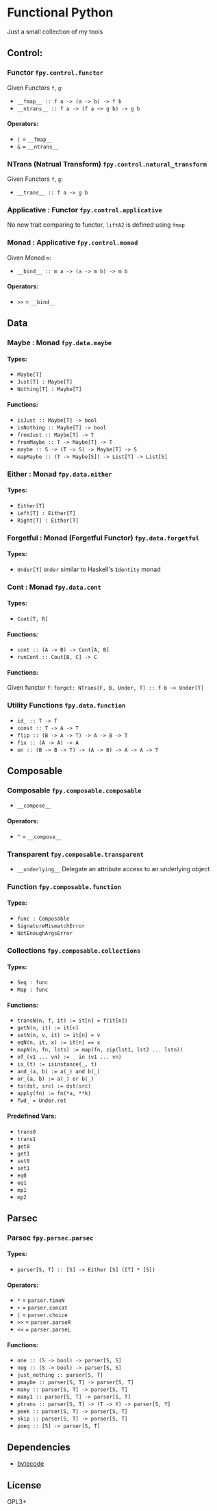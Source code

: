 # Functional Python

Just a small collection of my tools

## Control:
### Functor `fpy.control.functor`
Given Functors `f`, `g`:
* `__fmap__ :: f a -> (a -> b) -> f b`
* `__ntrans__ :: f a -> (f a ~> g b) -> g b`

#### Operators:
* `|` = `__fmap__`
* `&` = `__ntrans__`

### NTrans (Natrual Transform) `fpy.control.natural_transform`
Given Functors `f`, `g`:
* `__trans__ :: f a ~> g b`

### Applicative : Functor `fpy.control.applicative`
No new trait comparing to functor, `liftA2` is defined using `fmap`

### Monad : Applicative `fpy.control.monad`
Given Monad `m`:
* `__bind__ :: m a -> (a -> m b) -> m b`

#### Operators:
* `>>` = `__bind__`

## Data
### Maybe : Monad `fpy.data.maybe`
#### Types:
* `Maybe[T]`
* `Just[T] : Maybe[T]`
* `Nothing[T] : Maybe[T]`
#### Functions:
* `isJust :: Maybe[T] -> bool`
* `isNothing :: Maybe[T] -> bool`
* `fromJust :: Maybe[T] -> T`
* `fromMaybe :: T -> Maybe[T] -> T`
* `maybe :: S -> (T -> S) -> Maybe[T] -> S`
* `mapMaybe :: (T -> Maybe[S]) -> List[T] -> List[S]`

### Either : Monad `fpy.data.either`
#### Types:
* `Either[T]`
* `Left[T] : Either[T]`
* `Right[T] : Either[T]`

### Forgetful : Monad (Forgetful Functor) `fpy.data.forgetful`
#### Types:
* `Under[T]`
`Under` similar to Haskell's `Identity` monad

### Cont : Monad `fpy.data.cont`
#### Types:
* `Cont[T, R]`

#### Functions:
* `cont :: (A -> B) -> Cont[A, B]`
* `runCont :: Cout[B, C] -> C`

#### Functions:
Given functor `f`:
`forget: NTrans[F, B, Under, T] :: f b ~> Under[T]`


### Utility Functions `fpy.data.function`
* `id_ :: T -> T`
* `const :: T -> A -> T`
* `flip :: (B -> A -> T) -> A -> B -> T`
* `fix :: (A -> A) -> A`
* `on :: (B -> B -> T) -> (A -> B) -> A -> A -> T`

## Composable
### Composable `fpy.composable.composable`
* `__compose__`
#### Operators:
* `^` = `__compose__`

### Transparent `fpy.composable.transparent`
* `__underlying__`
Delegate an attribute access to an underlying object

### Function `fpy.composable.function`
#### Types:
* `func : Composable`
* `SignatureMismatchError`
* `NotEnoughArgsError`

### Collections `fpy.composable.collections`
#### Types:
* `Seq : func`
* `Map : func`

#### Functions:
* `transN(n, f, it) := it[n] = f(it[n])`
* `getN(n, it) := it[n]`
* `setN(n, v, it) := it[n] = v`
* `eqN(n, it, x) := it[n] == x`
* `mapN(n, fn, lsts) := map(fn, zip(lst1, lst2 ... lstn))`
* `of_(v1 ... vn) := _ in (v1 ... vn)`
* `is_(t) := isinstance(_, t)`
* `and_(a, b) := a(_) and b(_)`
* `or_(a, b) := a(_) or b(_)`
* `to(dst, src) := dst(src)`
* `apply(fn) := fn(*a, **k)`
* `fwd_ = Under.ret`

#### Predefined Vars:
* `trans0`
* `trans1`
* `get0`
* `get1`
* `set0`
* `set1`
* `eq0`
* `eq1`
* `mp1`
* `mp2`

## Parsec
### Parsec `fpy.parsec.parsec`
#### Types:
* `parser[S, T] :: [S] -> Either [S] ([T] * [S])`

#### Operators:
* `*` = `parser.timeN`
* `+` = `parser.concat`
* `|` = `parser.choice`
* `>>` = `parser.parseR`
* `<<` = `parser.parseL`

#### Functions:
* `one :: (S -> bool) -> parser[S, S]`
* `neg :: (S -> bool) -> parser[S, S]`
* `just_nothing :: parser[S, T]`
* `pmaybe :: parser[S, T] -> parser[S, T]`
* `many :: parser[S, T] -> parser[S, T]`
* `many1 :: parser[S, T] -> parser[S, T]`
* `ptrans :: parser[S, T] -> (T -> Y) -> parser[S, Y]`
* `peek :: parser[S, T] -> parser[S, T]`
* `skip :: parser[S, T] -> parser[S, T]`
* `pseq :: [S] -> parser[S, T]`

## Dependencies
* [bytecode](https://github.com/MatthieuDartiailh/bytecode)

## License
GPL3+
